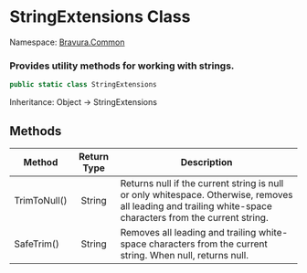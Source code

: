 # StringExtensions Class

Namespace: [Bravura.Common](./Bravura.Common.md)

### Provides utility methods for working with strings.

```csharp
public static class StringExtensions
```

Inheritance: Object -> StringExtensions

## Methods
| Method | Return Type | Description |
| --- | :---: | --- |
| TrimToNull() | String | Returns null if the current string is null or only whitespace. Otherwise, removes all leading and trailing white-space characters from the current string. |
| SafeTrim() | String | Removes all leading and trailing white-space characters from the current string. When null, returns null. |
